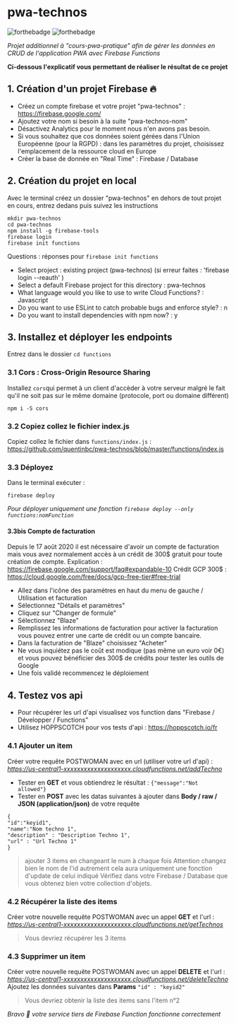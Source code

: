 # pwa-technos
![forthebadge](https://forthebadge.com/images/badges/built-with-love.svg) ![forthebadge](https://forthebadge.com/images/badges/made-with-javascript.svg)

_Projet additionnel à "cours-pwa-pratique" afin de gérer les données en CRUD de l'application PWA avec Firebase Functions_

**Ci-dessous l'explicatif vous permettant de réaliser le résultat de ce projet**


## 1. Création d'un projet Firebase 🔥
* Créez un compte firebase et votre projet "pwa-technos" : https://firebase.google.com/
* Ajoutez votre nom si besoin à la suite "pwa-technos-nom"
* Désactivez Analytics pour le moment nous n'en avons pas besoin.
* Si vous souhaitez que cos données soient gérées dans l'Union Européenne (pour la RGPD) : dans les paramètres du projet, choisissez l'emplacement de la ressource cloud en Europe
* Créer la base de donnée en "Real Time" : Firebase / Database


## 2. Création du projet en local
Avec le terminal créez un dossier "pwa-technos" en dehors de tout projet en cours, entrez dedans puis suivez les instructions
```
mkdir pwa-technos
cd pwa-technos
npm install -g firebase-tools
firebase login
firebase init functions
```

Questions : réponses pour ``firebase init functions``

- Select project : existing project (pwa-technos) (si erreur faites : 'firebase login --reauth' )
- Select a default Firebase project for this directory : pwa-technos
- What language would you like to use to write Cloud Functions? : Javascript
- Do you want to use ESLint to catch probable bugs and enforce style? : n
- Do you want to install dependencies with npm now? : y


## 3. Installez et déployer les endpoints
Entrez dans le dossier ``cd functions``


### 3.1 Cors : Cross-Origin Resource Sharing
Installez ``cors``qui permet à un client d'accèder à votre serveur malgré le fait qu'il ne soit pas sur le même domaine (protocole, port ou domaine différent)
```
npm i -S cors
```


### 3.2 Copiez collez le fichier index.js
Copiez collez le fichier dans ``functions/index.js`` : 
https://github.com/quentinbc/pwa-technos/blob/master/functions/index.js


### 3.3 Déployez
Dans le terminal exécuter : 
```
firebase deploy
```
_Pour déployer uniquement une fonction ``firebase deploy --only functions:nomFunction``_

#### 3.3bis Compte de facturation
Depuis le 17 août 2020 il est nécessaire d'avoir un compte de facturation mais vous avez normalement accès à un crédit de 300$ gratuit pour toute création de compte.
Explication : https://firebase.google.com/support/faq#expandable-10
Crédit GCP 300$ : https://cloud.google.com/free/docs/gcp-free-tier#free-trial

- Allez dans l'icône des paramètres en haut du menu de gauche / Utilisation et facturation
- Sélectionnez "Détails et paramètres"
- Cliquez sur "Changer de formule"
- Sélectionnez "Blaze"
- Remplissez les informations de facturation pour activer la facturation vous pouvez entrer une carte de crédit ou un compte bancaire.
- Dans la facturation de "Blaze" choisissez "Acheter"
- Ne vous inquiétez pas le coût est modique (pas même un euro voir 0€) et vous pouvez bénéficier des 300$ de crédits pour tester les outils de Google
- Une fois validé recommencez le déploiement


## 4. Testez vos api
* Pour récupérer les url d'api visualisez vos function dans "Firebase / Développer / Functions" 
* Utilisez HOPPSCOTCH pour vos tests d'api : https://hoppscotch.io/fr


### 4.1 Ajouter un item
Créer votre requête POSTWOMAN avec en url (utiliser votre url d'api) : _https://us-central1-xxxxxxxxxxxxxxxxxxxx.cloudfunctions.net/addTechno_
* Tester en **GET** et vous obtiendrez le résultat : ``{"message":"Not allowed"}``
* Tester en **POST** avec les datas suivantes à ajouter dans **Body / raw / JSON (application/json)** de votre requête
```
{
"id":"keyid1",
"name":"Nom techno 1",
"description" : "Description Techno 1",
"url" : "Url Techno 1"
}
```
> ajouter 3 items en changeant le num à chaque fois
Attention changez bien le nom de l'id autrement cela aura uniquement une fonction d'update de celui indiqué
Vérifiez dans votre Firebase / Database que vous obtenez bien votre collection d'objets.


### 4.2 Récupérer la liste des items
Créer votre nouvelle requête POSTWOMAN avec un appel **GET** et l'url : _https://us-central1-xxxxxxxxxxxxxxxxxxxx.cloudfunctions.net/getTechnos_
> Vous devriez récupérer les 3 items


### 4.3 Supprimer un item
Créer votre nouvelle requête POSTWOMAN avec un appel **DELETE** et l'url : _https://us-central1-xxxxxxxxxxxxxxxxxxxx.cloudfunctions.net/deleteTechno_
Ajoutez les données suivantes dans **Params** ``"id" : "keyid2"``
> Vous devriez obtenir la liste des items sans l'item n°2


_Bravo 👏 votre service tiers de Firebase Function fonctionne correctement_
